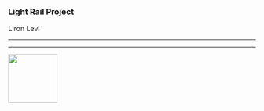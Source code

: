 ### Light Rail Project
Liron Levi


------------------



------------------

<img src = "https://icon-library.com/images/java-icon-image/java-icon-image-10.jpg" width="100" height="100">


